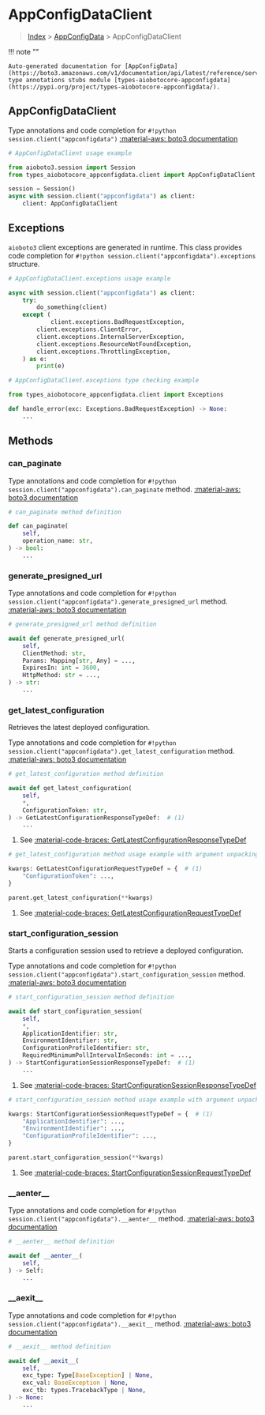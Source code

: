 # AppConfigDataClient

> [Index](../README.md) > [AppConfigData](./README.md) > AppConfigDataClient

!!! note ""

    Auto-generated documentation for [AppConfigData](https://boto3.amazonaws.com/v1/documentation/api/latest/reference/services/appconfigdata.html#appconfigdata)
    type annotations stubs module [types-aiobotocore-appconfigdata](https://pypi.org/project/types-aiobotocore-appconfigdata/).

## AppConfigDataClient

Type annotations and code completion for `#!python session.client("appconfigdata")`
[:material-aws: boto3 documentation](https://boto3.amazonaws.com/v1/documentation/api/latest/reference/services/appconfigdata.html#AppConfigData.Client)

```python
# AppConfigDataClient usage example

from aioboto3.session import Session
from types_aiobotocore_appconfigdata.client import AppConfigDataClient

session = Session()
async with session.client("appconfigdata") as client:
    client: AppConfigDataClient
```

## Exceptions


`aioboto3` client exceptions are generated in runtime.
This class provides code completion for `#!python session.client("appconfigdata").exceptions` structure.

```python
# AppConfigDataClient.exceptions usage example

async with session.client("appconfigdata") as client:
    try:
        do_something(client)
    except (
            client.exceptions.BadRequestException,
        client.exceptions.ClientError,
        client.exceptions.InternalServerException,
        client.exceptions.ResourceNotFoundException,
        client.exceptions.ThrottlingException,
    ) as e:
        print(e)
```

```python
# AppConfigDataClient.exceptions type checking example

from types_aiobotocore_appconfigdata.client import Exceptions

def handle_error(exc: Exceptions.BadRequestException) -> None:
    ...
```


## Methods


### can\_paginate



Type annotations and code completion for `#!python session.client("appconfigdata").can_paginate` method.
[:material-aws: boto3 documentation](https://boto3.amazonaws.com/v1/documentation/api/latest/reference/services/appconfigdata.html#AppConfigData.Client)

```python
# can_paginate method definition

def can_paginate(
    self,
    operation_name: str,
) -> bool:
    ...
```


### generate\_presigned\_url



Type annotations and code completion for `#!python session.client("appconfigdata").generate_presigned_url` method.
[:material-aws: boto3 documentation](https://boto3.amazonaws.com/v1/documentation/api/latest/reference/services/appconfigdata.html#AppConfigData.Client)

```python
# generate_presigned_url method definition

await def generate_presigned_url(
    self,
    ClientMethod: str,
    Params: Mapping[str, Any] = ...,
    ExpiresIn: int = 3600,
    HttpMethod: str = ...,
) -> str:
    ...
```


### get\_latest\_configuration

Retrieves the latest deployed configuration.

Type annotations and code completion for `#!python session.client("appconfigdata").get_latest_configuration` method.
[:material-aws: boto3 documentation](https://boto3.amazonaws.com/v1/documentation/api/latest/reference/services/appconfigdata.html#AppConfigData.Client)

```python
# get_latest_configuration method definition

await def get_latest_configuration(
    self,
    *,
    ConfigurationToken: str,
) -> GetLatestConfigurationResponseTypeDef:  # (1)
    ...
```

1. See [:material-code-braces: GetLatestConfigurationResponseTypeDef](./type_defs.md#getlatestconfigurationresponsetypedef)


```python
# get_latest_configuration method usage example with argument unpacking

kwargs: GetLatestConfigurationRequestTypeDef = {  # (1)
    "ConfigurationToken": ...,
}

parent.get_latest_configuration(**kwargs)
```

1. See [:material-code-braces: GetLatestConfigurationRequestTypeDef](./type_defs.md#getlatestconfigurationrequesttypedef)

### start\_configuration\_session

Starts a configuration session used to retrieve a deployed configuration.

Type annotations and code completion for `#!python session.client("appconfigdata").start_configuration_session` method.
[:material-aws: boto3 documentation](https://boto3.amazonaws.com/v1/documentation/api/latest/reference/services/appconfigdata.html#AppConfigData.Client)

```python
# start_configuration_session method definition

await def start_configuration_session(
    self,
    *,
    ApplicationIdentifier: str,
    EnvironmentIdentifier: str,
    ConfigurationProfileIdentifier: str,
    RequiredMinimumPollIntervalInSeconds: int = ...,
) -> StartConfigurationSessionResponseTypeDef:  # (1)
    ...
```

1. See [:material-code-braces: StartConfigurationSessionResponseTypeDef](./type_defs.md#startconfigurationsessionresponsetypedef)


```python
# start_configuration_session method usage example with argument unpacking

kwargs: StartConfigurationSessionRequestTypeDef = {  # (1)
    "ApplicationIdentifier": ...,
    "EnvironmentIdentifier": ...,
    "ConfigurationProfileIdentifier": ...,
}

parent.start_configuration_session(**kwargs)
```

1. See [:material-code-braces: StartConfigurationSessionRequestTypeDef](./type_defs.md#startconfigurationsessionrequesttypedef)

### \_\_aenter\_\_



Type annotations and code completion for `#!python session.client("appconfigdata").__aenter__` method.
[:material-aws: boto3 documentation](https://boto3.amazonaws.com/v1/documentation/api/latest/reference/services/appconfigdata.html#AppConfigData.Client)

```python
# __aenter__ method definition

await def __aenter__(
    self,
) -> Self:
    ...
```


### \_\_aexit\_\_



Type annotations and code completion for `#!python session.client("appconfigdata").__aexit__` method.
[:material-aws: boto3 documentation](https://boto3.amazonaws.com/v1/documentation/api/latest/reference/services/appconfigdata.html#AppConfigData.Client)

```python
# __aexit__ method definition

await def __aexit__(
    self,
    exc_type: Type[BaseException] | None,
    exc_val: BaseException | None,
    exc_tb: types.TracebackType | None,
) -> None:
    ...
```





